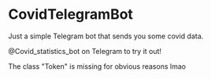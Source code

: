 # CovidTelegramBot
Just a simple Telegram bot that sends you some covid data.

@Covid_statistics_bot on Telegram to try it out!

The class "Token" is missing for obvious reasons lmao
